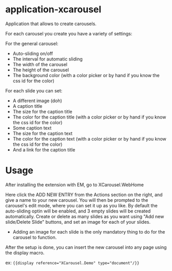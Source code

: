 application-xcarousel
=================

Application that allows to create carousels.

For each carousel you create you have a variety of settings:

For the general carousel:

 * Auto-sliding on/off
 * The interval for automatic sliding
 * The width of the carousel
 * The height of the carousel
 * The background color (with a color picker or by hand if you know the css id for the color)

For each slide you can set:

 * A different image (doh)
 * A caption title
 * The size for the caption title
 * The color for the caption title (with a color picker or by hand if you know the css id for the color)
 * Some caption text
 * The size for the caption text
 * The color for the caption text (with a color picker or by hand if you know the css id for the color)
 * And a link for the caption title

Usage
=====

After installing the extension with EM, go to XCarousel.WebHome

Here click the ADD NEW ENTRY from the Actions section on the right, and give a name to your new carousel.
You will then be prompted to the carousel's edit mode, where you can set it up as you like.
By default the auto-sliding optin will be enabled, and 3 empty slides will be created automatically.
Create or delete as many slides as you want using "Add new slide/Delete Slide" buttons, and set an image for each of your slides.

* Adding an image for each slide is the only mandatory thing to do for the carousel to function.

After the setup is done, you can insert the new carousel into any page using the display macro.

ex: `{{display reference="XCarousel.Demo" type="document"/}}`


